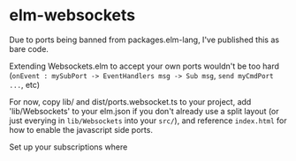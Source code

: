 elm-websockets
==============


Due to ports being banned from packages.elm-lang, I've published this as bare code.

Extending Websockets.elm to accept your own ports wouldn't be too hard (`onEvent : mySubPort -> EventHandlers msg -> Sub msg`, `send myCmdPort ...`, etc)

For now, copy lib/ and dist/ports.websocket.ts to your project, add 'lib/Websockets' to your elm.json if you don't already use a split layout (or just everying in `lib/Websockets` into your `src/`), and reference `index.html` for how to enable the javascript side ports.

Set up your subscriptions where